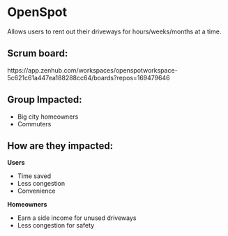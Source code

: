 # OpenSpot
Allows users to rent out their driveways for hours/weeks/months at a time.

<h2>Scrum board:</h2>
https://app.zenhub.com/workspaces/openspotworkspace-5c621c61a447ea188288cc64/boards?repos=169479646

<h2>Group Impacted:</h2>
  <ul> 
  <li>Big city homeowners</li>
  <li>Commuters </li>
  </ul>

<h2> How are they impacted:</h2>
 
  <b>Users</b>
  - Time saved
  - Less congestion
  - Convenience

 <b>Homeowners</b>
  - Earn a side income for unused driveways
  - Less congestion for safety

